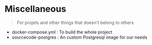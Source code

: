 # Miscellaneous
> For projets and other things that doesn't belong to others

+ docker-compose.yml : To build the whole project
+ sourcecode-postgres : An custom Postgresql image for our needs

